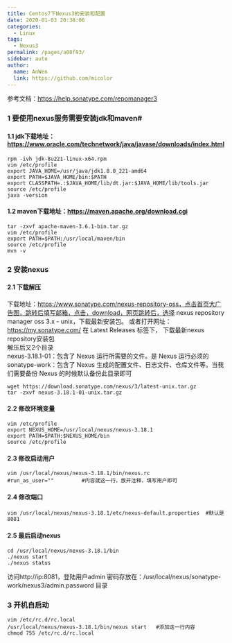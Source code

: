 ```yaml
---
title: Centos7下Nexus3的安装和配置
date: 2020-01-03 20:38:06
categories: 
  - Linux
tags: 
  - Nexus3
permalink: /pages/a08f93/
sidebar: auto
author: 
  name: AnWen
  link: https://github.com/micolor
---
```


<!--more-->
参考文档：https://help.sonatype.com/repomanager3
### 1 要使用nexus服务需要安装jdk和maven#
#### 1.1 jdk下载地址：https://www.oracle.com/technetwork/java/javase/downloads/index.html
```
rpm -ivh jdk-8u221-linux-x64.rpm
vim /etc/profile
export JAVA_HOME=/usr/java/jdk1.8.0_221-amd64
export PATH=$JAVA_HOME/bin:$PATH
export CLASSPATH=.:$JAVA_HOME/lib/dt.jar:$JAVA_HOME/lib/tools.jar 
source /etc/profile
java -version
```
#### 1.2 maven下载地址：https://maven.apache.org/download.cgi
```
tar -zxvf apache-maven-3.6.1-bin.tar.gz
vim /etc/profile
export PATH=$PATH:/usr/local/maven/bin
source /etc/profile
mvn -v
```

### 2 安装nexus
#### 2.1 下载解压
下载地址：https://www.sonatype.com/nexus-repository-oss，点击首页大广告图，跳转后填写邮箱，点击，download，网页跳转后，选择 nexus repository manager oss 3.x - unix，下载最新安装包。
或者打开网址：https://my.sonatype.com/ 在 Latest Releases 标签下， 下载最新nexus repository安装包<br>
解压后又2个目录<br>
nexus-3.18.1-01：包含了 Nexus 运行所需要的文件。是 Nexus 运行必须的<br>
sonatype-work：包含了 Nexus 生成的配置文件、日志文件、仓库文件等。当我们需要备份 Nexus 的时候默认备份此目录即可<br>
```
wget https://download.sonatype.com/nexus/3/latest-unix.tar.gz
tar -zxvf nexus-3.18.1-01-unix.tar.gz
```
#### 2.2  修改环境变量
```
vim /etc/profile
export NEXUS_HOME=/usr/local/nexus/nexus-3.18.1
export PATH=$PATH:$NEXUS_HOME/bin
source /etc/profile
```
#### 2.3  修改启动用户
```
vim /usr/local/nexus/nexus-3.18.1/bin/nexus.rc
#run_as_user=""         #内容就这一行，放开注释，填写用户即可
```
#### 2.4 修改端口
```
vim /usr/local/nexus/nexus-3.18.1/etc/nexus-default.properties  #默认是8081
```
#### 2.5 最后启动nexus
```
cd /usr/local/nexus/nexus-3.18.1/bin
./nexus start
./nexus status
```
访问http://ip:8081，登陆用户admin 密码存放在：/usr/local/nexus/sonatype-work/nexus3/admin.password 目录

### 3 开机自启动
```
vim /etc/rc.d/rc.local
/usr/local/nexus/nexus-3.18.1/bin/nexus start   #添加这一行内容
chmod 755 /etc/rc.d/rc.local
```
